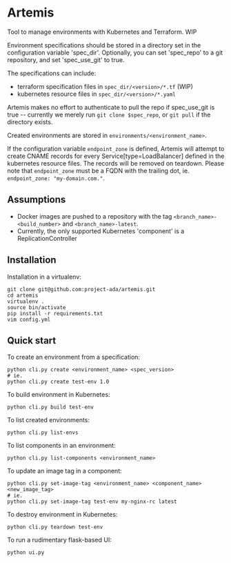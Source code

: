 # Artemis
Tool to manage environments with Kubernetes and Terraform. WIP

Environment specifications should be stored in a directory set in the configuration variable 'spec_dir'. Optionally, you can set 'spec_repo' to a git repository, and set 'spec_use_git' to true.

The specifications can include:
- terraform specification files in ```spec_dir/<version>/*.tf``` (WIP)
- kubernetes resource files in ```spec_dir/<version>/*.yaml```

Artemis makes no effort to authenticate to pull the repo if spec_use_git is true -- currently we merely run ```git clone $spec_repo```, or ```git pull``` if the directory exists.

Created environments are stored in ```environments/<environment_name>```.

If the configuration variable ```endpoint_zone``` is defined, Artemis will attempt to create CNAME records for every Service[type=LoadBalancer] defined in the kubernetes resource files. The records will be removed on teardown. Please note that ```endpoint_zone``` must be a FQDN with the trailing dot, ie. ```endpoint_zone: "my-domain.com."```.

## Assumptions
- Docker images are pushed to a repository with the tag ```<branch_name>-<build_number>``` and ```<branch_name>-latest```.
- Currently, the only supported Kubernetes 'component' is a ReplicationController

## Installation
Installation in a virtualenv:
```
git clone git@github.com:project-ada/artemis.git
cd artemis
virtualenv .
source bin/activate
pip install -r requirements.txt
vim config.yml
```

## Quick start
To create an environment from a specification:
```
python cli.py create <environment_name> <spec_version>
# ie.
python cli.py create test-env 1.0
```

To build environment in Kubernetes:
```
python cli.py build test-env
```

To list created environments:
```
python cli.py list-envs
```

To list components in an environment:
```
python cli.py list-components <environment_name>
```

To update an image tag in a component:
```
python cli.py set-image-tag <environment_name> <component_name> <new_image_tag>
# ie.
python cli.py set-image-tag test-env my-nginx-rc latest
```

To destroy environment in Kubernetes:
```
python cli.py teardown test-env
```

To run a rudimentary flask-based UI:
```
python ui.py
```
